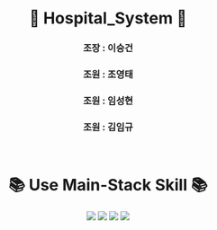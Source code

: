# <div align="center"> 🌈 Hospital_System 🌈 </div>
<h3 align="center">조장 :  이승건</h3>
<h3 align="center">조원 :  조영태</h3>
<h3 align="center">조원 :  임성현</h3>
<h3 align="center">조원 :  김임규</h3>
<br />

# <div align="center"> 📚 Use Main-Stack Skill 📚 </div>
<div align="center"> <img src="https://img.shields.io/badge/React-29B2FE?style=flat-square&logo=React&logoColor=white"/> <img src="https://img.shields.io/badge/NestJS-E0234E?style=flat-square&logo=NestJS&logoColor=white"/> <img src="https://img.shields.io/badge/Flask-2B2B2B?style=flat-square&logo=flask&logoColor=white"/> <img src="https://img.shields.io/badge/MongoDB-47A248?style=flat-square&logo=MongoDB&logoColor=white"/> </div> 






